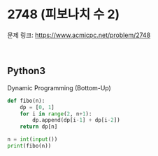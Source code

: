 # 2748 (피보나치 수 2)

문제 링크: <https://www.acmicpc.net/problem/2748>

<br>

## Python3

Dynamic Programming (Bottom-Up)

```python
def fibo(n):
    dp = [0, 1]
    for i in range(2, n+1):
        dp.append(dp[i-1] + dp[i-2])
    return dp[n]

n = int(input())
print(fibo(n))
```
